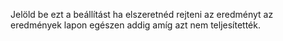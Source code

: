 Jelöld be ezt a beállítást ha elszeretnéd rejteni az eredményt az eredmények lapon egészen addig amíg azt nem teljesítették.